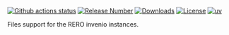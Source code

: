 <!-- RERO-Invenio-Files
Copyright (C) 2024 RERO.

This program is free software: you can redistribute it and/or modify
it under the terms of the GNU Affero General Public License as published by
the Free Software Foundation, version 3 of the License.

This program is distributed in the hope that it will be useful,
but WITHOUT ANY WARRANTY; without even the implied warranty of
MERCHANTABILITY or FITNESS FOR A PARTICULAR PURPOSE. See the
GNU Affero General Public License for more details.

You should have received a copy of the GNU Affero General Public License
along with this program.  If not, see <http://www.gnu.org/licenses/>. -->

<!-- PROJECT SHIELDS -->
[![Github actions
status](https://github.com/rero/rero-invenio-files/workflows/build/badge.svg)](https://github.com/rero/rero-invenio-files/actions?query=workflow%3Abuild)
[![Release
Number](https://img.shields.io/github/tag/rero/rero-invenio-files.svg)](https://github.com/rero/rero-invenio-files/releases/latest)
[![Downloads](https://img.shields.io/pypi/dm/rero-invenio-files.svg)](https://pypi.python.org/pypi/rero-invenio-files)
[![License](https://img.shields.io/badge/License-AGPL%20v3-blue.svg)](http://www.gnu.org/licenses/agpl-3.0.html)
[![uv](https://img.shields.io/endpoint?url=https://raw.githubusercontent.com/astral-sh/uv/main/assets/badge/v0.json)](https://github.com/astral-sh/uv)

Files support for the RERO invenio instances.
